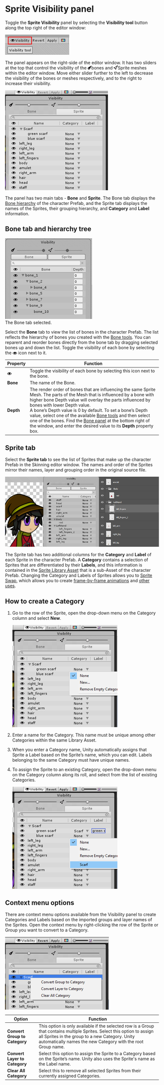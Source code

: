 # Sprite Visibility panel

Toggle the __Sprite Visibility__ panel by selecting the __Visibility tool__ button along the top right of the editor window: 

![](images/Highlighted_Visibility_icon.png)

The panel appears on the right-side of the editor window. It has two sliders at the top that control the visibility of the ![](images/bone_icon.png)bones and ![](images/mesh_icon.png)Sprite meshes within the editor window. Move either slider further to the left to decrease the visibility of the bones or meshes respectively, and to the right to increase their visibility. 

![](images/image_3.png)

The panel has two main tabs - __Bone__ and __Sprite__.  The Bone tab displays the [Bone hierarchy](#bone-tab-and-hierarchy-tree) of the character Prefab, and the Sprite tab displays the names of the Sprites, their grouping hierarchy, and __Category__ and __Label__ information.

## Bone tab and hierarchy tree

![](images/bone_tree.PNG)<br/>The Bone tab selected.

Select the __Bone__ tab to view the list of bones in the character Prefab. The list reflects the hierarchy of bones you created with the [Bone tools](SkinEdToolsShortcuts.html#bone-tools). You can reparent and reorder bones directly from the bone tab by dragging selected bones up and down the list. Toggle the visibility of each bone by selecting the ![](images/visibility_icon.png) icon next to it.

| Property                        | Function                                                     |
| ------------------------------- | ------------------------------------------------------------ |
| ![](images/visibility_icon.png) | Toggle the visibility of each bone by selecting this icon next to the bone. |
| __Bone__                        | The name of the Bone.                                        |
| __Depth__                       | The render order of bones that are influencing the same Sprite Mesh. The parts of the Mesh that is influenced by a bone with higher bone Depth value will overlay the parts influenced by bones with lower Depth value. <br/>A bone’s Depth value is 0 by default. To set a bone’s Depth value, select one of the available [Bone tools](SkinEdToolsShortcuts.html#bone-tools) and then select one of the bones. Find the [Bone panel](SkinEdToolsShortcuts.html#bone-panel) at the bottom right of the window, and enter the desired value to its __Depth__ property box. |

## Sprite tab

Select the __Sprite tab__ to see the list of Sprites that make up the character Prefab in the Skinning editor window. The names  and order of the Sprites mirror their names, layer and grouping order in the original source file.

![](images/SpriteTab_order.png)

The Sprite tab has two additional columns for the __Category__ and __Label__ of each Sprite in the character Prefab. A __Category__ contains a selection of Sprites that are differentiated by their __Labels__, and this information is contained in the [Sprite Library Asset](SLAsset.md) that is a sub-Asset of the character Prefab. Changing the Category and Labels of Sprites allows you to [Sprite Swap](SLASwap.md),  which allows you to create [frame-by-frame animations](FFanimation.md) and [other uses](Examples.md).

## How to create a Category

1. Go to the row of the Sprite, open the drop-down menu on the Category column and select __New__.

   ![](images/image_4.png)

   

2. Enter a name for the Category. This name must be unique among other Categories within the same Library Asset.

3. When you enter a Category name, Unity automatically assigns that Sprite a Label based on the Sprite’s name, which you can edit. Labels belonging to the same Category must have unique names.

4. To assign the Sprite to an existing Category, open the drop-down menu on the Category column along its roll, and select from the list of existing Categories.

   ![](images/image_5.png)



## Context menu options

There are context menu options available from the Visibility panel to create Categories and Labels based on the imported groups and layer names of the Sprites. Open the context menu by right-clicking the row of the Sprite or Group you want to convert to a Category.

![](images/image_6.png)



| Option                        | Function                                                     |
| ----------------------------- | ------------------------------------------------------------ |
| __Convert Group to Category__ | This option is only available if the selected row is a Group that contains multiple Sprites. Select this option to assign all Sprites in the group to a new Category. Unity automatically names the new Category with the root Group name. |
| __Convert Layer to Category__ | Select this option to assign the Sprite to a Category based on the Sprite’s name. Unity also uses the Sprite's name as the Label name. |
| __Clear All Category__        | Select this to remove all selected Sprites from their currently assigned Categories. |